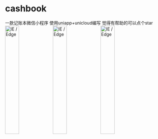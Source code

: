

# cashbook
一款记账本微信小程序
使用uniapp+unicloud编写
觉得有帮助的可以点个star<br/>
<img src="
https://mp-e324b196-304e-4c7a-af74-56c8c04251ef.cdn.bspapp.com/cloudstorage/00cf2dc9-4ee3-4513-aae6-28526efb1f4a.jpg" width="30%" alt="IE / Edge" />
<img src="
https://mp-e324b196-304e-4c7a-af74-56c8c04251ef.cdn.bspapp.com/cloudstorage/971edfdb-06ff-4b80-bb5f-3aeca068f00b.jpg" width="30%" alt="IE / Edge" />
<img src="
https://mp-e324b196-304e-4c7a-af74-56c8c04251ef.cdn.bspapp.com/cloudstorage/66940fdd-3f79-4ee8-8255-bacf1cdbd353.jpg" width="30%" alt="IE / Edge" />

